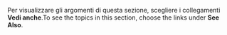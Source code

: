 <span data-ttu-id="cebfb-101">Per visualizzare gli argomenti di questa sezione, scegliere i collegamenti **Vedi anche**.</span><span class="sxs-lookup"><span data-stu-id="cebfb-101">To see the topics in this section, choose the links under **See Also**.</span></span>